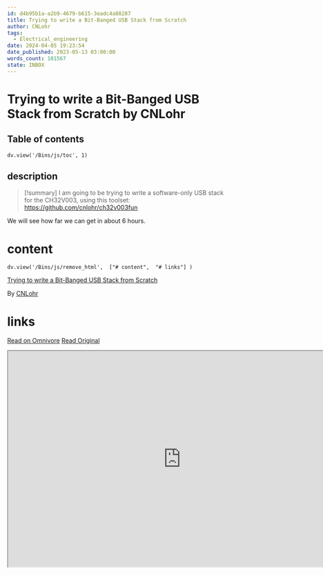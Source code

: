 ```yaml
---
id: d4b95b1a-a2b9-4679-b615-3eadc4a88287
title: Trying to write a Bit-Banged USB Stack from Scratch
author: CNLohr
tags:
  - Electrical_engineering
date: 2024-04-05 19:23:54
date_published: 2023-05-13 03:00:00
words_count: 101567
state: INBOX
---
```


# Trying to write a Bit-Banged USB Stack from Scratch by CNLohr
## Table of contents
```dataviewjs 
dv.view('/Bins/js/toc', 1) 
```


## description
>[!summary] 
> I am going to be trying to write a software-only USB stack for the CH32V003, using this toolset: https://github.com/cnlohr/ch32v003fun

We will see how far we can get in about 6 hours.


# content
```dataviewjs 
dv.view('/Bins/js/remove_html',  ["# content",  "# links"] ) 
```
[Trying to write a Bit-Banged USB Stack from Scratch](https://www.youtube.com/watch?v=x73uFmvcBwI)

By [CNLohr](https://www.youtube.com/@CNLohr)



# links
[Read on Omnivore](https://omnivore.app/me/trying-to-write-a-bit-banged-usb-stack-from-scratch-18d79d94157)
[Read Original](https://www.youtube.com/watch?v=x73uFmvcBwI)

<iframe src="https://www.youtube.com/watch?v=x73uFmvcBwI"  width="800" height="500"></iframe>
